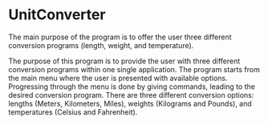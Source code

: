 # UnitConverter
The main purpose of the program is to offer the user three different conversion programs (length, weight, and temperature). 


The purpose of this program is to provide the user with three different conversion programs within one single application.
The program starts from the main menu where the user is presented with available options. Progressing through the menu is done by giving commands, leading to the desired conversion program.
There are three different conversion options: lengths (Meters, Kilometers, Miles), weights (Kilograms and Pounds), and temperatures (Celsius and Fahrenheit).
